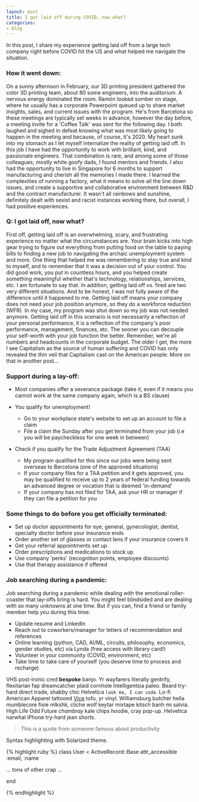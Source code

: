 ```yaml
---
layout: post
title: I got laid off during COVID, now what?
categories:
- blog
---
```


In this post, I share my experience getting laid off from a large tech company right before COVID hit the US and what helped me navigate the situation.  

### How it went down:

On a sunny afternoon in February, our 3D printing president gathered the color 3D printing team, about 80 some engineers, into the auditorium. A nervous energy dominated the room.  Ramón looked somber on stage, where he usually has a corporate Powerpoint queued up to share market insights, sales, and current issues with the program.  He's from Barcelona so these meetings are typically set weeks in advance, however the day before, a meeting invite for a 'Coffee Talk' was sent for the following day.  I both laughed and sighed in defeat knowing what was most likely going to happen in the meeting and because, of course, it's 2020.  My heart sunk into my stomach as I let myself internalize the reality of getting laid off.  In this job I have had the opportunity to work with brilliant, kind, and passionate engineers. That combination is rare, and among some of those colleagues, mostly white goofy dads, I found mentors and friends.  I also had the opportunity to live in Singapore for 6 months to support manufacturing and cherish all the memories I made there.  I learned the complexities of running a factory, what it means to solve all the line down issues, and create a supportive and collaborative environment between R&D and the contract manufacturer.  It wasn't all rainbows and sunshine, definitely dealt with sexist and racist instances working there, but overall, I had positive experiences. 

### Q: I got laid off, now what? 

First off, getting laid off is an overwhelming, scary, and frustrating experience no matter what the circumstances are.  Your brain kicks into high gear trying to figure out everything from putting food on the table to paying bills to finding a new job to navigating the archaic unemployment system and more.  One thing that helped me was remembering to stay true and kind to myself, and to remember that it was a decision  out of your control.  You did good work, you put in countless hours, and you helped create something meaningful whether that's technology, relationships, services, etc.  I am fortunate to say that.  In addition, getting laid off vs. fired are two very different situations.  And to be honest, I was not fully aware of the difference until it happened to me.  Getting laid off means your company does not need your job position anymore, so they do a workforce reduction (WFR).  In my case, my program was shut down so my job was not needed anymore.  Getting laid off in this scenario is not necessarily a reflection of your personal performance, it is a reflection of the company's poor performance, management, finances, etc.  The sooner you can decouple your self-worth with your job function the better.  Remember, we're all numbers and headcounts in the corporate budget. The older I get, the more I see Capitalism as the source of human suffering and COVID has only revealed the thin veil that Capitalism cast on the American people.  More on that in another post... 

### Support during a lay-off:

* Most companies offer a severance package (take it, even if it means you cannot work at the same company again, which is a BS clause)

* You qualify for unemployment!
    * Go to your workplace state's website to set up an account to file a claim
    * File a claim the Sunday after you get terminated from your job (i.e you will be paycheckless for one week in between)
* Check if you qualify for the Trade Adjustment Agreement (TAA) 
    * My program qualified for this since our jobs were being sent overseas to Barcelona (one of the approved situations)
    * If your company files for a TAA petition and it gets approved, you may be qualified to receive up to 2 years of federal funding towards an advanced degree or vocation that is deemed 'in-demand'
    * If your company has not filed for TAA, ask your HR or manager if they can file a petition for you

### Some things to do before you get officially terminated:

* Set up doctor appointments for eye, general, gynecologist, dentist, specialty doctor before your insurance ends
* Order another set of glasses or contact lens if your insurance covers it
* Get your referral appointments set up 
* Order prescriptions and medications to stock up
* Use company 'perks' (recognition points, employee discounts)
* Use that therapy assistance if offered

### Job searching during a pandemic:

Job searching during a pandemic while dealing with the emotional roller-coaster that lay-offs bring is hard.  You might feel blindsided and are dealing with so many unknowns at one time.  But if you can, find a friend or family member help you during this time: 

* Update resume and LinkedIn
* Reach out to coworkers/manager for letters of recommendation and references
* Online learning (python, CAD, AI/ML, circuits, philosophy, economics, gender studies, etc) via Lynda (free access with library card!)
* Volunteer in your community (COVID, environment, etc)
* Take time to take care of yourself (you deserve time to process and recharge)

VHS post-ironic cred **bespoke** banjo. Yr wayfarers literally gentrify, flexitarian fap 
dreamcatcher plaid cornhole Intelligentsia paleo. Beard try-hard direct trade, shabby chic 
Helvetica `look ma, I can code`. Lo-fi American Apparel tattooed [Vice](#) tofu, yr vinyl. 
Williamsburg butcher hella mumblecore fixie mlkshk, cliche wolf keytar mixtape kitsch banh mi 
salvia. High Life Odd Future *chambray* kale chips hoodie, cray pop-up. Helvetica narwhal 
iPhone try-hard jean shorts.

> This is a quote from someone famous about productivity


Syntax highlighting with Solarized theme.

{% highlight ruby %}
class User < ActiveRecord::Base
  attr_accessible :email, :name

  ... tons of other crap ...

end

{% endhighlight %}
